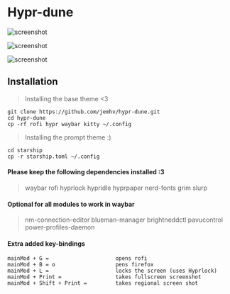 # Hypr-dune

![screenshot](https://github.com/jemhv/hypr-dune/blob/main/assets/hypr-dune.png)

![screenshot](https://github.com/jemhv/hypr-dune/blob/main/assets/rofi.png)

![screenshot](https://github.com/jemhv/hypr-dune/blob/main/assets/lockscreen.png)

## Installation
> Installing the base theme <3

```
git clone https://github.com/jemhv/hypr-dune.git
cd hypr-dune
cp -rf rofi hypr waybar kitty ~/.config

```
> Installing the prompt theme :)

```
cd starship
cp -r starship.toml ~/.config

```

#### Please keep the following dependencies installed :3

> waybar rofi hyprlock hypridle hyprpaper nerd-fonts grim slurp

#### Optional for all modules to work in waybar

>nm-connection-editor blueman-manager brightneddctl pavucontrol power-profiles-daemon

#### Extra added key-bindings
```
mainMod + G =                     opens rofi
mainMod + B = o                   pens firefox
mainMod + L =                     locks the screen (uses Hyprlock)
mainMod + Print =                 takes fullscreen screenshot
mainMod + Shift + Print =         takes regional screen shot

```
